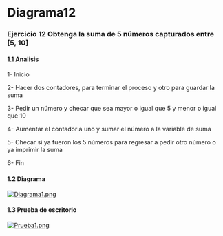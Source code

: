 # Diagrama12
### Ejercicio 12 Obtenga la suma de 5 números capturados entre  [5, 10] 
#### 1.1 Analisis
1-	Inicio 

2-	Hacer dos contadores, para terminar el proceso y otro para guardar la suma

3-	Pedir un número y checar que sea mayor o igual que 5 y menor o igual que 10

4-	Aumentar el contador a uno y sumar el número a la variable de suma 

5-	Checar si ya fueron los 5 números para regresar a pedir otro número o ya imprimir la suma  

6-	Fin 
#### 1.2 Diagrama
[![Diagrama1.png](https://i.gyazo.com/300bfcec16baa0ba9dec9e8002fdce9c.png)]()
#### 1.3 Prueba de escritorio
[![Prueba1.png](https://i.gyazo.com/d306a0bc0d2b302b632418367eab502b.png)]()
